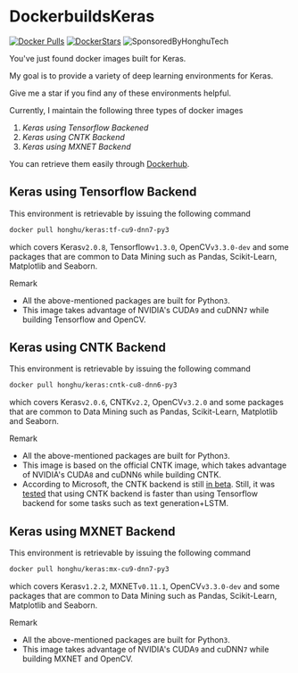# DockerbuildsKeras
[![Docker Pulls](https://img.shields.io/docker/pulls/honghu/keras.svg)](https://hub.docker.com/r/honghu/keras/) [![DockerStars](https://img.shields.io/docker/stars/honghu/keras.svg)](https://hub.docker.com/r/honghu/keras/) ![SponsoredByHonghuTech](https://img.shields.io/badge/sponsored%20by-HONGHUTECH%20(NVIDIA's%20Elite%20Solution%20Provider)-orange.svg)

You've just found docker images built for Keras.

My goal is to provide a variety of deep learning environments for Keras.

Give me a star if you find any of these environments helpful.

Currently, I maintain the following three types of docker images

1. *Keras using Tensorflow Backened* 
2. *Keras using CNTK Backend*
3. *Keras using MXNET Backend*

You can retrieve them easily through [Dockerhub](https://hub.docker.com/r/honghu/keras/).

## Keras using Tensorflow Backend
This environment is retrievable by issuing the following command
```bash
docker pull honghu/keras:tf-cu9-dnn7-py3
```
which covers Keras```v2.0.8```, Tensorflow```v1.3.0```, OpenCV```v3.3.0-dev``` and some packages that are common to Data Mining such as Pandas, Scikit-Learn, Matplotlib and Seaborn.

Remark
* All the above-mentioned packages are built for Python```3```.
* This image takes advantage of NVIDIA's CUDA```9``` and cuDNN```7``` while building Tensorflow and OpenCV.

## Keras using CNTK Backend
This environment is retrievable by issuing the following command
```bash
docker pull honghu/keras:cntk-cu8-dnn6-py3
```
which covers Keras```v2.0.6```, CNTK```v2.2```, OpenCV```v3.2.0``` and some packages that are common to Data Mining such as Pandas, Scikit-Learn, Matplotlib and Seaborn.

Remark
* All the above-mentioned packages are built for Python```3```.
* This image is based on the official CNTK image, which takes advantage of NVIDIA's CUDA```8``` and cuDNN```6``` while building CNTK. 
* According to Microsoft, the CNTK backend is still [in beta](https://docs.microsoft.com/en-us/cognitive-toolkit/using-cntk-with-keras). Still, it was [tested](http://minimaxir.com/2017/06/keras-cntk/) that using CNTK backend is faster than using Tensorflow backend for some tasks such as text generation+LSTM.

## Keras using MXNET Backend
This environment is retrievable by issuing the following command
```bash
docker pull honghu/keras:mx-cu9-dnn7-py3
```
which covers Keras```v1.2.2```, MXNET```v0.11.1```, OpenCV```v3.3.0-dev``` and some packages that are common to Data Mining such as Pandas, Scikit-Learn, Matplotlib and Seaborn.

Remark
* All the above-mentioned packages are built for Python```3```.
* This image takes advantage of NVIDIA's CUDA```9``` and cuDNN```7``` while building MXNET and OpenCV.
